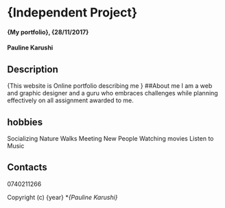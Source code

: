 # {Independent Project}
#### {My portfolio}, {28/11/2017}
#### Pauline Karushi
## Description
{This website is Online portfolio describing me }
##About me
I am a web and graphic designer and a guru who embraces challenges while planning effectively on all assignment awarded to me.
## hobbies
Socializing
Nature Walks
Meeting New People
Watching movies
Listen to Music
## Contacts
0740211266

Copyright (c) {year} **{Pauline Karushi}*
